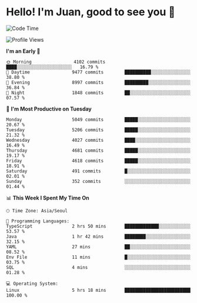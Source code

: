 # Hello! I'm Juan, good to see you 👋

<!--
**Y-k-Y/Y-k-Y** is a ✨ _special_ ✨ repository because its `README.md` (this file) appears on your GitHub profile.

Here are some ideas to get you started:

- 🔭 I’m currently working on ...
- 🌱 I’m currently learning ...
- 👯 I’m looking to collaborate on ...
- 🤔 I’m looking for help with ...
- 💬 Ask me about ...
- 📫 How to reach me: ...
- 😄 Pronouns: ...
- ⚡ Fun fact: ...
-->
<!--
![Profile views](https://gpvc.arturio.dev/Y-k-Y)

[![Omid Nikrah StackOverflow](https://github-readme-stackoverflow.vercel.app/?userID=9517076)](https://stackoverflow.com/users/9517076/i-have-10-fingers)
-->

<!--START_SECTION:waka-->
![Code Time](http://img.shields.io/badge/Code%20Time-1%2C778%20hrs%2010%20mins-blue)

![Profile Views](http://img.shields.io/badge/Profile%20Views-0-blue)

**I'm an Early 🐤** 

```text
🌞 Morning                4102 commits        ████░░░░░░░░░░░░░░░░░░░░░   16.79 % 
🌆 Daytime                9477 commits        ██████████░░░░░░░░░░░░░░░   38.80 % 
🌃 Evening                8997 commits        █████████░░░░░░░░░░░░░░░░   36.84 % 
🌙 Night                  1848 commits        ██░░░░░░░░░░░░░░░░░░░░░░░   07.57 % 
```
📅 **I'm Most Productive on Tuesday** 

```text
Monday                   5049 commits        █████░░░░░░░░░░░░░░░░░░░░   20.67 % 
Tuesday                  5206 commits        █████░░░░░░░░░░░░░░░░░░░░   21.32 % 
Wednesday                4027 commits        ████░░░░░░░░░░░░░░░░░░░░░   16.49 % 
Thursday                 4681 commits        █████░░░░░░░░░░░░░░░░░░░░   19.17 % 
Friday                   4618 commits        █████░░░░░░░░░░░░░░░░░░░░   18.91 % 
Saturday                 491 commits         █░░░░░░░░░░░░░░░░░░░░░░░░   02.01 % 
Sunday                   352 commits         ░░░░░░░░░░░░░░░░░░░░░░░░░   01.44 % 
```


📊 **This Week I Spent My Time On** 

```text
🕑︎ Time Zone: Asia/Seoul

💬 Programming Languages: 
TypeScript               2 hrs 50 mins       █████████████░░░░░░░░░░░░   53.57 % 
Java                     1 hr 42 mins        ████████░░░░░░░░░░░░░░░░░   32.15 % 
YAML                     27 mins             ██░░░░░░░░░░░░░░░░░░░░░░░   08.52 % 
Env File                 11 mins             █░░░░░░░░░░░░░░░░░░░░░░░░   03.75 % 
SQL                      4 mins              ░░░░░░░░░░░░░░░░░░░░░░░░░   01.28 % 

💻 Operating System: 
Linux                    5 hrs 18 mins       █████████████████████████   100.00 % 
```


<!--END_SECTION:waka-->
